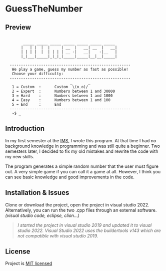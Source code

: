 # GuessTheNumber

## Preview

```

        _____ _____ _____ _____ _____ _____ _____ 
       |   | |  |  |     | __  |   __| __  |   __|
       | | | |  |  | | | | __ -|   __|    -|__   |
       |_|___|_____|_|_|_|_____|_____|__|__|_____|

  ------------------------------------------------------
   We play a game, guess my number as fast as possible!
   Choose your difficulty:
  ------------------------------------------------------
                             _       _
   1 = Custom  :      Custom  \(o_o)/
   2 = Expert  :      Numbers between 1 and 30000
   3 = Hard    :      Numbers between 1 and 1000
   4 = Easy    :      Numbers between 1 and 100
   5 = End     :      End
  ------------------------------------------------------
   ~$ _

```

## Introduction

In my first semester at the [IMS](https://beruf.lu.ch/Berufslehre/Berufslehre_im_Betrieb/Berufsfachschule/berufsbildungszentren/fmz/fmz_ausbildung/Informatikmittelschule), I wrote this program. At that time I had no background knowledge in programming and was still quite a beginner. Two semesters later, I decided to fix my old mistakes and rewrite the code with my new skills.

The program generates a simple random number that the user must figure out. A very simple game if you can call it a game at all. However, I think you can see basic knowledge and good improvements in the code.


## Installation & Issues

Clone or download the project, open the project in visual studio 2022. Alternatively, you can run the two .cpp files through an external software. _(visual studio code, eclipse, clion...)_

>_I started the project in visual studio 2019 and updated it to visual studio 2022. Visual Studio 2022 uses the buildertools v143 which are not compatible with visual studio 2019._

 ## License

Project is [MIT licensed](./LICENSE)